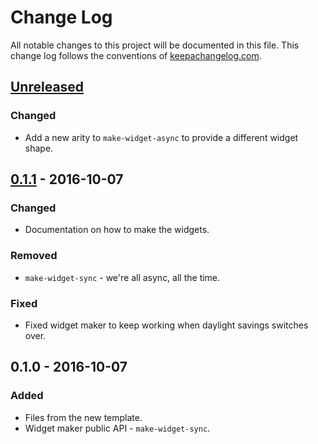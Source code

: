 # Change Log
All notable changes to this project will be documented in this file. This change log follows the conventions of [keepachangelog.com](http://keepachangelog.com/).

## [Unreleased]
### Changed
- Add a new arity to `make-widget-async` to provide a different widget shape.

## [0.1.1] - 2016-10-07
### Changed
- Documentation on how to make the widgets.

### Removed
- `make-widget-sync` - we're all async, all the time.

### Fixed
- Fixed widget maker to keep working when daylight savings switches over.

## 0.1.0 - 2016-10-07
### Added
- Files from the new template.
- Widget maker public API - `make-widget-sync`.

[Unreleased]: https://github.com/your-name/hfdp/compare/0.1.1...HEAD
[0.1.1]: https://github.com/your-name/hfdp/compare/0.1.0...0.1.1
